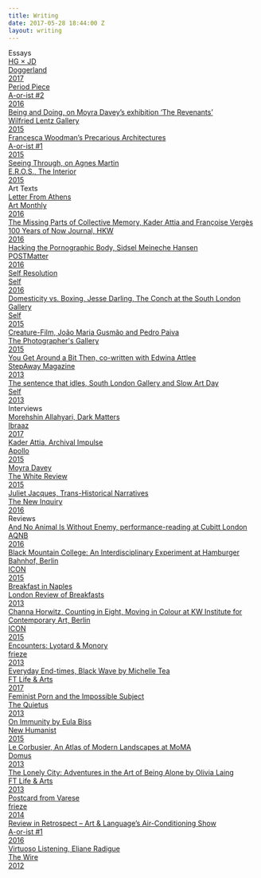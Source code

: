 ```yaml
---
title: Writing
date: 2017-05-28 18:44:00 Z
layout: writing
---
```


<div class="sw-row">
	<div class="sw-heading">Essays</div>
</div>
<div class="sw-row">
	<a href="http://www.doggerland.info/doggershop">
	<div class="sw-title">HG &times; JD</div>
	<div class="sw-publication">Doggerland</div>
	<div class="sw-year">2017</div>
	</a>
</div>
<div class="sw-row">
	<a href="/docs/period-piece.pdf">
	<div class="sw-title">Period Piece</div>
	<div class="sw-publication">A-or-ist #2</div>
	<div class="sw-year">2016</div>
	</a>
</div>
<div class="sw-row">
	<a href="/docs/BeingandDoing_LesRevenants.pdf">
	<div class="sw-title">Being and Doing, on Moyra Davey’s exhibition ‘The Revenants’</div>
	<div class="sw-publication">Wilfried Lentz Gallery</div>
	<div class="sw-year">2015</div>
	</a>
</div>
<div class="sw-row">
	<a href="/docs/Francesca-Woodmans-Precarious-Architectures.pdf">
	<div class="sw-title">Francesca Woodman’s Precarious Architectures</div>
	<div class="sw-publication">A-or-ist #1</div>
	<div class="sw-year">2015</div>
	</a>
</div>
<div class="sw-row">
	<a href="/docs/SeeingThroughEROS.pdf">
	<div class="sw-title">Seeing Through, on Agnes Martin</div>
	<div class="sw-publication">E.R.O.S., The Interior</div>
	<div class="sw-year">2015</div>
	</a>
</div>

<div class="sw-row">
<div class="sw-heading">Art Texts</div>
</div>

<div class="sw-row">
	<a href="/docs/LETTER-FROM-ATHENS.docx">
	<div class="sw-title">Letter From Athens</div>
	<div class="sw-publication">Art Monthly</div>
	<div class="sw-year">2016</div>
	</a>
</div>
<div class="sw-row">
	<a href="http://journal.hkw.de/en/fehlende-teile-im-kollektiven-gedaechtnis/">
	<div class="sw-title">The Missing Parts of Collective Memory, Kader Attia and Françoise Vergès</div>
	<div class="sw-publication">100 Years of Now Journal, HKW</div>
	<div class="sw-year">2016</div>
	</a>
</div>
<div class="sw-row">
	<a href="http://www.postmatter.com/articles/oct-dec-2016/sidsel-meineche-hansen/">
	<div class="sw-title">Hacking the Pornographic Body, Sidsel Meineche Hansen
	</div>
	<div class="sw-publication">POSTMatter</div>
	<div class="sw-year">2016</div>
	</a>
</div>
<div class="sw-row">
	<a href="http://hannah-gregory.net/self-resolution.html">
	<div class="sw-title">Self Resolution</div>
	<div class="sw-publication">Self</div>
	<div class="sw-year">2016</div>
	</a>
</div>
<div class="sw-row">
	<a href="http://hannah-gregory.tumblr.com/post/138982020206/domesticity-vs-boxing">
	<div class="sw-title">Domesticity vs. Boxing, Jesse Darling, The Conch at the South London Gallery</div>
	<div class="sw-publication">Self</div>
	<div class="sw-year">2015</div>
	</a>
</div>
<div class="sw-row">
	<a href="https://thephotographersgalleryblog.org.uk/2015/01/12/creature-film-joao-maria-gusmao-and-pedro-paiva/">
	<div class="sw-title">Creature-Film, João Maria Gusmão and Pedro Paiva</div>
	<div class="sw-publication">The Photographer's Gallery</div>
	<div class="sw-year">2015</div>
	</a>
</div>
<div class="sw-row">
	<a href="/docs/you-get-around-a-bit.pdf">
	<div class="sw-title">You Get Around a Bit Then, co-written with Edwina Attlee</div>
	<div class="sw-publication">StepAway Magazine</div>
	<div class="sw-year">2013</div>
	</a>
</div>
<div class="sw-row">
	<a href="/docs/Thesentencethatidles.pdf">
	<div class="sw-title">The sentence that idles, South London Gallery and Slow Art Day</div>
	<div class="sw-publication">Self</div>
	<div class="sw-year">2013</div>
	</a>
</div>

<div class="sw-row">
<div class="sw-heading">Interviews</div>
</div>

<div class="sw-row">
	<a href="http://www.ibraaz.org/interviews/210">
	<div class="sw-title">Morehshin Allahyari, Dark Matters</div>
	<div class="sw-publication">Ibraaz</div>
	<div class="sw-year">2017</div>
	</a>
</div>
<div class="sw-row">
	<a href="https://www.apollo-magazine.com/archival-impulse-an-interview-with-kader-attia/">
	<div class="sw-title">Kader Attia, Archival Impulse</div>
	<div class="sw-publication">Apollo</div>
	<div class="sw-year">2015</div>
	</a>
</div>
<div class="sw-row">
	<a href="http://www.thewhitereview.org/interviews/interview-with-moyra-davey/">
	<div class="sw-title">Moyra Davey</div>
	<div class="sw-publication">The White Review</div>
	<div class="sw-year">2015</div>
	</a>
</div>
<div class="sw-row">
	<a href="http://thenewinquiry.com/features/trans-historical-narratives/">
	<div class="sw-title">Juliet Jacques, Trans-Historical Narratives</div>
	<div class="sw-publication">The New Inquiry</div>
	<div class="sw-year">2016</div>
	</a>
</div>

<div class="sw-row">
<div class="sw-heading">Reviews</div>
</div>

<div class="sw-row">
	<a href="http://www.aqnb.com/2016/04/19/and-no-animal-is-without-enemy-cubitt-gallery-reviewed/">
	<div class="sw-title">And No Animal Is Without Enemy, performance-reading at Cubitt London</div>
	<div class="sw-publication">AQNB</div>
	<div class="sw-year">2016</div>
	</a>
</div>
<div class="sw-row">
	<a href="/docs/Black-Mountainreview.docx">
	<div class="sw-title">Black Mountain College: An Interdisciplinary Experiment at Hamburger Bahnhof, Berlin</div>
	<div class="sw-publication">ICON</div>
	<div class="sw-year">2015</div>
	</a>
</div>
<div class="sw-row">
	<a href="http://londonreviewofbreakfasts.blogspot.gr/2013/07/special-dispatch-breakfast-in-naples.html">
	<div class="sw-title">Breakfast in Naples</div>
	<div class="sw-publication">London Review of Breakfasts</div>
	<div class="sw-year">2013</div>
	</a>
</div>
<div class="sw-row">
	<a href="https://www.iconeye.com/opinion/review/item/11985-channa-horwitz-counting-in-eight-moving-in-colour">
	<div class="sw-title">Channa Horwitz, Counting in Eight, Moving in Colour at KW Institute for Contemporary Art, Berlin</div>
	<div class="sw-publication">ICON</div>
	<div class="sw-year">2015</div>
	</a>
</div>
<div class="sw-row">
	<a href="/docs/EncountersLyotardMonory.docx">
	<div class="sw-title">Encounters: Lyotard &amp; Monory</div>
	<div class="sw-publication">frieze</div>
	<div class="sw-year">2013</div>
	</a>
</div>
<div class="sw-row">
	<a href="https://www.ft.com/content/c2e7ec00-efb8-11e6-ba01-119a44939bb6">
	<div class="sw-title">Everyday End-times, Black Wave by Michelle Tea</div>
	<div class="sw-publication">FT Life & Arts</div>
	<div class="sw-year">2017</div>
	</a>
</div>
<div class="sw-row">
	<a href="http://thequietus.com/articles/11096-after-pornified-levitate-the-primate-feminist-porn">
	<div class="sw-title">Feminist Porn and the Impossible Subject</div>
	<div class="sw-publication">The Quietus</div>
	<div class="sw-year">2013</div>
	</a>
</div>
<div class="sw-row">
	<a href="https://newhumanist.org.uk/articles/4915/bodies-and-antibodies">
	<div class="sw-title">On Immunity by Eula Biss</div>
	<div class="sw-publication">New Humanist</div>
	<div class="sw-year">2015</div>
	</a>
</div>
<div class="sw-row">
	<a href="http://www.domusweb.it/en/architecture/2013/08/28/an_atlas_of_modernlandscapes.html">
	<div class="sw-title">Le Corbusier, An Atlas of Modern Landscapes at MoMA</div>
	<div class="sw-publication">Domus</div>
	<div class="sw-year">2013</div>
	</a>
</div>
<div class="sw-row">
	<a href="https://www.ft.com/content/e4581a20-e60b-11e5-a09b-1f8b0d268c39">
	<div class="sw-title">The Lonely City: Adventures in the Art of Being Alone by Olivia Laing</div>
	<div class="sw-publication">FT Life & Arts</div>
	<div class="sw-year">2013</div>
	</a>
</div>
<div class="sw-row">
	<a href="/docs/PostcardfromVarese.docx">
	<div class="sw-title">Postcard from Varese</div>
	<div class="sw-publication">frieze</div>
	<div class="sw-year">2014</div>
	</a>
</div>
<div class="sw-row">
	<a href="/docs/Air-Conditioning.pdf">
	<div class="sw-title">Review in Retrospect – Art & Language’s Air-Conditioning Show</div>
	<div class="sw-publication">A-or-ist #1</div>
	<div class="sw-year">2016</div>
	</a>
</div>
<div class="sw-row">
	<a href="http://hannah-gregory.tumblr.com/post/32116709274/virtuoso-listening">
	<div class="sw-title">Virtuoso Listening, Eliane Radigue</div>
	<div class="sw-publication">The Wire</div>
	<div class="sw-year">2012</div>
	</a>
</div>